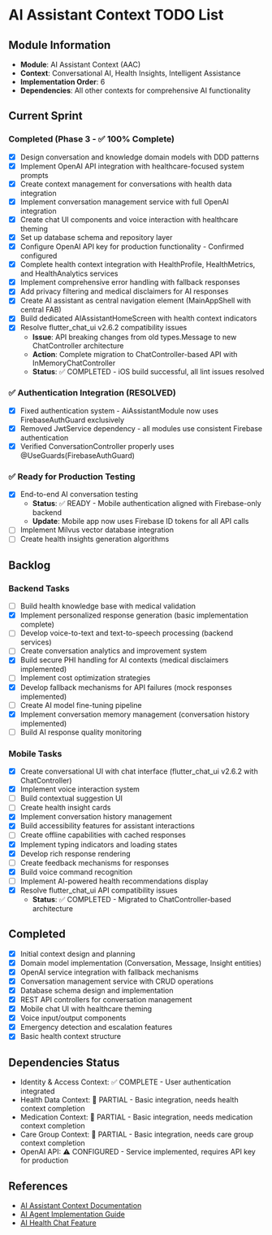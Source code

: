 # AI Assistant Context TODO List

## Module Information
- **Module**: AI Assistant Context (AAC)
- **Context**: Conversational AI, Health Insights, Intelligent Assistance
- **Implementation Order**: 6
- **Dependencies**: All other contexts for comprehensive AI functionality

## Current Sprint

### Completed (Phase 3 - ✅ 100% Complete)
- [x] Design conversation and knowledge domain models with DDD patterns
- [x] Implement OpenAI API integration with healthcare-focused system prompts
- [x] Create context management for conversations with health data integration
- [x] Implement conversation management service with full OpenAI integration
- [x] Create chat UI components and voice interaction with healthcare theming
- [x] Set up database schema and repository layer
- [x] Configure OpenAI API key for production functionality - Confirmed configured
- [x] Complete health context integration with HealthProfile, HealthMetrics, and HealthAnalytics services
- [x] Implement comprehensive error handling with fallback responses
- [x] Add privacy filtering and medical disclaimers for AI responses
- [x] Create AI assistant as central navigation element (MainAppShell with central FAB)
- [x] Build dedicated AIAssistantHomeScreen with health context indicators
- [x] Resolve flutter_chat_ui v2.6.2 compatibility issues
  - **Issue**: API breaking changes from old types.Message to new ChatController architecture
  - **Action**: Complete migration to ChatController-based API with InMemoryChatController
  - **Status**: ✅ COMPLETED - iOS build successful, all lint issues resolved

### ✅ Authentication Integration (RESOLVED)
- [x] Fixed authentication system - AiAssistantModule now uses FirebaseAuthGuard exclusively
- [x] Removed JwtService dependency - all modules use consistent Firebase authentication
- [x] Verified ConversationController properly uses @UseGuards(FirebaseAuthGuard)

### ✅ Ready for Production Testing
- [x] End-to-end AI conversation testing
  - **Status**: ✅ READY - Mobile authentication aligned with Firebase-only backend
  - **Update**: Mobile app now uses Firebase ID tokens for all API calls
- [ ] Implement Milvus vector database integration
- [ ] Create health insights generation algorithms

## Backlog

### Backend Tasks
- [ ] Build health knowledge base with medical validation
- [x] Implement personalized response generation (basic implementation complete)
- [ ] Develop voice-to-text and text-to-speech processing (backend services)
- [ ] Create conversation analytics and improvement system
- [x] Build secure PHI handling for AI contexts (medical disclaimers implemented)
- [ ] Implement cost optimization strategies
- [x] Develop fallback mechanisms for API failures (mock responses implemented)
- [ ] Create AI model fine-tuning pipeline
- [x] Implement conversation memory management (conversation history implemented)
- [ ] Build AI response quality monitoring

### Mobile Tasks
- [x] Create conversational UI with chat interface (flutter_chat_ui v2.6.2 with ChatController)
- [x] Implement voice interaction system
- [ ] Build contextual suggestion UI
- [ ] Create health insight cards
- [x] Implement conversation history management
- [x] Build accessibility features for assistant interactions
- [ ] Create offline capabilities with cached responses
- [x] Implement typing indicators and loading states
- [x] Develop rich response rendering
- [ ] Create feedback mechanisms for responses
- [x] Build voice command recognition
- [ ] Implement AI-powered health recommendations display
- [x] Resolve flutter_chat_ui API compatibility issues
  - **Status**: ✅ COMPLETED - Migrated to ChatController-based architecture

## Completed
- [x] Initial context design and planning
- [x] Domain model implementation (Conversation, Message, Insight entities)
- [x] OpenAI service integration with fallback mechanisms
- [x] Conversation management service with CRUD operations
- [x] Database schema design and implementation
- [x] REST API controllers for conversation management
- [x] Mobile chat UI with healthcare theming
- [x] Voice input/output components
- [x] Emergency detection and escalation features
- [x] Basic health context structure

## Dependencies Status
- Identity & Access Context: ✅ COMPLETE - User authentication integrated
- Health Data Context: 🔧 PARTIAL - Basic integration, needs health context completion
- Medication Context: 🔧 PARTIAL - Basic integration, needs medication context completion
- Care Group Context: 🔧 PARTIAL - Basic integration, needs care group context completion
- OpenAI API: ⚠️ CONFIGURED - Service implemented, requires API key for production

## References
- [AI Assistant Context Documentation](./README.md)
- [AI Agent Implementation Guide](./ai-agent-implementation.md)
- [AI Health Chat Feature](../../features/aha-001-ai-health-chat.md)
